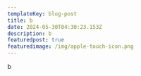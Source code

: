 ```yaml
---
templateKey: blog-post
title: b
date: 2024-05-30T04:30:23.153Z
description: b
featuredpost: true
featuredimage: /img/apple-touch-icon.png
---
```

b